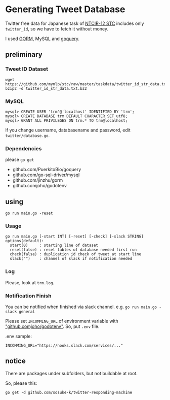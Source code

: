 # Generating Tweet Database

Twitter free data for Japanese task of [NTCIR-12 STC](http://ntcir12.noahlab.com.hk/stc.htm) includes only `twitter_id`, so we have to fetch it without money.

I used [GORM](https://github.com/jinzhu/gorm), MySQL and [goquery](https://github.com/PuerkitoBio/goquery).

## preliminary

### Tweet ID Dataset

```
wget https://github.com/mynlp/stc/raw/master/taskdata/twitter_id_str_data.txt.bz2
bzip2 -d twitter_id_str_data.txt.bz2
```

### MySQL

```
mysql> CREATE USER 'trm'@'localhost' IDENTIFIED BY 'trm';
mysql> CREATE DATABASE trm DEFAULT CHARACTER SET utf8;
mysql> GRANT ALL PRIVILEGES ON trm.* TO trm@localhost;
```

If you change username, databasename and password, edit `twitter/database.go`.

### Dependencies

please `go get`

* github.com/PuerkitoBio/goquery
* github.com/go-sql-driver/mysql
* github.com/jinzhu/gorm
* github.comjoho/godotenv

## using

```
go run main.go -reset
```

### Usage

```
go run main.go [-start INT] [-reset] [-check] [-slack STRING]
options(default):
  start(0)     : starting line of dataset
  reset(false) : reset tables of database needed first run
  check(false) : duplication id check of tweet at start line
  slack("")    : channel of slack if notification needed
```

### Log

Please, look at `trm.log`.

### Notification Finish

You can be notified when finished via slack channel.
e.g. `go run main.go -slack general`

Please set `INCOMMING_URL` of environment variable with ["github.comjoho/godotenv"](https://github.com/joho/godotenv).
So, put `.env` file.

.env sample:

```
INCOMMING_URL="https://hooks.slack.com/services/..."
```

## notice

There are packages under subfolders, but not buildable at root.

So, please this:

```
go get -d github.com/sosuke-k/twitter-responding-machine
```
